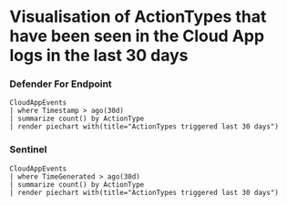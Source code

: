 # Visualisation of ActionTypes that have been seen in the Cloud App logs in the last 30 days

### Defender For Endpoint

```
CloudAppEvents
| where Timestamp > ago(30d)
| summarize count() by ActionType
| render piechart with(title="ActionTypes triggered last 30 days")
```
### Sentinel
```
CloudAppEvents
| where TimeGenerated > ago(30d)
| summarize count() by ActionType
| render piechart with(title="ActionTypes triggered last 30 days")
```
